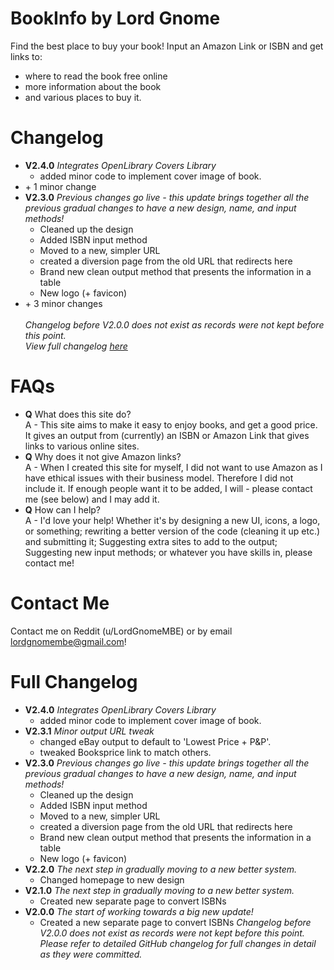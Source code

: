 # BookInfo by Lord Gnome
Find the best place to buy your book!
Input an Amazon Link or ISBN and get links to:
- where to read the book free online
- more information about the book
- and various places to buy it.
# Changelog
- <b>V2.4.0</b> <i>Integrates OpenLibrary Covers Library</i>
   - added minor code to implement cover image of book.
- \+ 1 minor change
- <b>V2.3.0</b> <i>Previous changes go live - this update brings together all the previous gradual changes to have a new design, name, and input methods!</i> </br>
   - Cleaned up the design
   - Added ISBN input method
   - Moved to a new, simpler URL
   - created a diversion page from the old URL that redirects here
   - Brand new clean output method that presents the information in a table
   - New logo (+ favicon)
- \+ 3 minor changes</br></br>
<i>Changelog before V2.0.0 does not exist as records were not kept before this point.</i></br>
<i>View full changelog [here](https://github.com/LordGnomeMBE/BookInfo/edit/main/README.md#full-changelog)</i>
# FAQs
- <b>Q</b> What does this site do?</br>
A - This site aims to make it easy to enjoy books, and get a good price. It gives an output from (currently) an ISBN or Amazon Link that gives links to various online sites.
- <b>Q</b> Why does it not give Amazon links?</br>
A - When I created this site for myself, I did not want to use Amazon as I have ethical issues with their business model. Therefore I did not include it. If enough people want it to be added, I will - please contact me (see below) and I may add it.
- <b>Q</b> How can I help?</br>
A - I'd love your help! Whether it's by designing a new UI, icons, a logo, or something; rewriting a better version of the code (cleaning it up etc.) and submitting it; Suggesting extra sites to add to the output; Suggesting new input methods; or whatever you have skills in, please contact me!
# Contact Me
Contact me on Reddit (u/LordGnomeMBE) or by email lordgnomembe@gmail.com!
# Full Changelog
- <b>V2.4.0</b> <i>Integrates OpenLibrary Covers Library</i>
   - added minor code to implement cover image of book.
- <b>V2.3.1</b> <i>Minor output URL tweak</i>
   - changed eBay output to default to 'Lowest Price + P&P'.
   - tweaked Booksprice link to match others.
- <b>V2.3.0</b> <i>Previous changes go live - this update brings together all the previous gradual changes to have a new design, name, and input methods!</i> </br>
   - Cleaned up the design
   - Added ISBN input method
   - Moved to a new, simpler URL
   - created a diversion page from the old URL that redirects here
   - Brand new clean output method that presents the information in a table
   - New logo (+ favicon)
- <b>V2.2.0</b> <i>The next step in gradually moving to a new better system.</i></br>
   - Changed homepage to new design
- <b>V2.1.0</b> <i>The next step in gradually moving to a new better system.</i></br>
   - Created new separate page to convert ISBNs
- <b>V2.0.0</b> <i>The start of working towards a big new update!</i></br>
   - Created a new separate page to convert ISBNs
<i>Changelog before V2.0.0 does not exist as records were not kept before this point.</i>
<i>Please refer to detailed GitHub changelog for full changes in detail as they were committed.</i>
